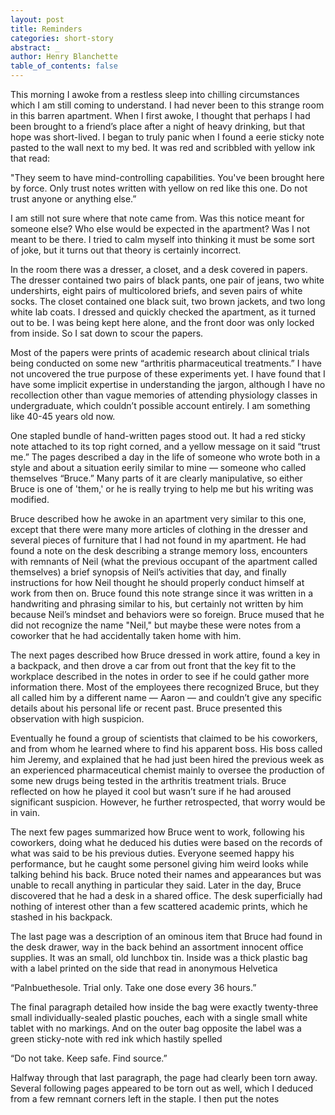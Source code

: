 ```yaml
---
layout: post
title: Reminders
categories: short-story
abstract: _
author: Henry Blanchette
table_of_contents: false
---
```


This morning I awoke from a restless sleep into chilling circumstances which I
am still coming to understand. I had never been to this strange room in this
barren apartment. When I first awoke, I thought that perhaps I had been brought
to a friend’s place after a night of heavy drinking, but that hope was
short-lived. I began to truly panic when I found a eerie sticky note pasted to
the wall next to my bed. It was red and scribbled with yellow ink that read:

"They seem to have mind-controlling capabilities. You've been brought here by
force. Only trust notes written with yellow on red like this one. Do not trust
anyone or anything else.”

I am still not sure where that note came from. Was this notice meant for someone
else? Who else would be expected in the apartment? Was I not meant to be there.
I tried to calm myself into thinking it must be some sort of joke, but it turns
out that theory is certainly incorrect.

In the room there was a dresser, a closet, and a desk covered in papers. The
dresser contained two pairs of black pants, one pair of jeans, two white
undershirts, eight pairs of multicolored briefs, and seven pairs of white socks.
The closet contained one black suit, two brown jackets, and two long white lab
coats. I dressed and quickly checked the apartment, as it turned out to be. I
was being kept here alone, and the front door was only locked from inside. So I
sat down to scour the papers.

Most of the papers were prints of academic research about clinical trials being
conducted on some new “arthritis pharmaceutical treatments.” I have not
uncovered the true purpose of these experiments yet. I have found that I have
some implicit expertise in understanding the jargon, although I have no
recollection other than vague memories of attending physiology classes in
undergraduate, which couldn’t possible account entirely. I am something like
40-45 years old now.

One stapled bundle of hand-written pages stood out. It had a red sticky note
attached to its top right corned, and a yellow message on it said “trust me.”
The pages described a day in the life of someone who wrote both in a style and
about a situation eerily similar to mine — someone who called themselves
“Bruce.” Many parts of it are clearly manipulative, so either Bruce is one of
'them,' or he is really trying to help me but his writing was modified.

Bruce described how he awoke in an apartment very similar to this one, except
that there were many more articles of clothing in the dresser and several pieces
of furniture that I had not found in my apartment. He had found a note on the
desk describing a strange memory loss, encounters with remnants of Neil (what
the previous occupant of the apartment called themselves) a brief synopsis of
Neil’s activities that day, and finally instructions for how Neil thought he
should properly conduct himself at work from then on. Bruce found this note
strange since it was written in a handwriting and phrasing similar to his, but
certainly not written by him because Neil’s mindset and behaviors were so
foreign. Bruce mused that he did not recognize the name "Neil," but maybe these
were notes from a coworker that he had accidentally taken home with him.

The next pages described how Bruce dressed in work attire, found a key in a
backpack, and then drove a car from out front that the key fit to the workplace
described in the notes in order to see if he could gather more information
there. Most of the employees there recognized Bruce, but they all called him by
a different name — Aaron — and couldn’t give any specific details about his
personal life or recent past. Bruce presented this observation with high
suspicion.

Eventually he found a group of scientists that claimed to be his coworkers, and
from whom he learned where to find his apparent boss. His boss called him
Jeremy, and explained that he had just been hired the previous week as an
experienced pharmaceutical chemist mainly to oversee the production of some new
drugs being tested in the arthritis treatment trials. Bruce reflected on how he
played it cool but wasn’t sure if he had aroused significant suspicion. However,
he further retrospected, that worry would be in vain.

The next few pages summarized how Bruce went to work, following his coworkers,
doing what he deduced his duties were based on the records of what was said to
be his previous duties. Everyone seemed happy his performance, but he caught
some personel giving him weird looks while talking behind his back. Bruce noted
their names and appearances but was unable to recall anything in particular they
said. Later in the day, Bruce discovered that he had a desk in a shared office.
The desk superficially had nothing of interest other than a few scattered
academic prints, which he stashed in his backpack.

The last page was a description of an ominous item that Bruce had found in the
desk drawer, way in the back behind an assortment innocent office supplies. It
was an small, old lunchbox tin. Inside was a thick plastic bag with a label
printed on the side that read in anonymous Helvetica

“Palnbuethesole. Trial only. Take one dose every 36 hours.”

The final paragraph detailed how inside the bag were exactly twenty-three small
individually-sealed plastic pouches, each with a single small white tablet with
no markings. And on the outer bag opposite the label was a green sticky-note
with red ink which hastily spelled

“Do not take. Keep safe. Find source.”

Halfway through that last paragraph, the page had clearly been torn away.
Several following pages appeared to be torn out as well, which I deduced from a
few remnant corners left in the staple. I then put the notes
